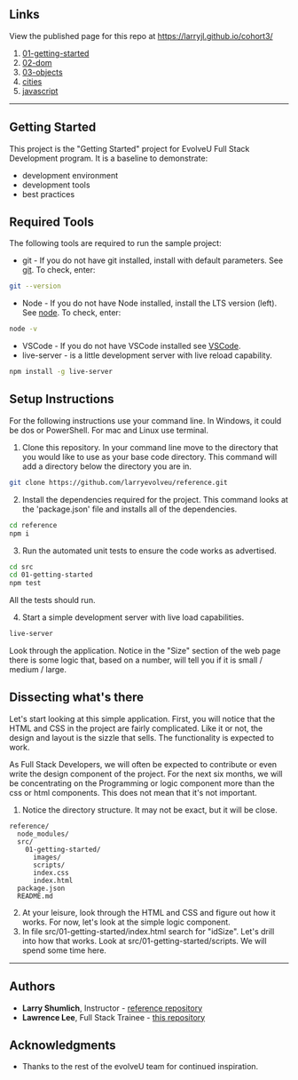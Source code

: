 ## Links
View the published page for this repo at https://larryjl.github.io/cohort3/

1. [01-getting-started](src/01-getting-started/)
1. [02-dom](src/01-getting-started/)
1. [03-objects](src/03-objects/)
1. [cities](src/03-objects/cities/)
1. [javascript](src/javascript/)

---

## Getting Started

This project is the "Getting Started" project for EvolveU Full Stack Development program. It is a baseline to demonstrate:

- development environment
- development tools
- best practices

## Required Tools

The following tools are required to run the sample project:

- git - If you do not have git installed, install with default parameters. See [git](https://git-scm.com). To check, enter:
```sh
git --version
```
- Node - If you do not have Node installed, install the LTS version (left). See [node](https://nodejs.org/en/). To check, enter: 
```sh
node -v
```
- VSCode - If you do not have VSCode installed see [VSCode](https://code.visualstudio.com/).
- live-server - is a little development server with live reload capability. 
```sh
npm install -g live-server
```

## Setup Instructions

For the following instructions use your command line. In Windows, it could be dos or PowerShell. For mac and Linux use terminal.

1. Clone this repository. In your command line move to the directory that you would like to use as your base code directory. This command will add a directory below the directory you are in.
```sh
git clone https://github.com/larryevolveu/reference.git
```
2. Install the dependencies required for the project. This command looks at the 'package.json' file and installs all of the dependencies. 
```sh
cd reference
npm i
```
3. Run the automated unit tests to ensure the code works as advertised. 
```sh
cd src
cd 01-getting-started
npm test
```
All the tests should run.

4. Start a simple development server with live load capabilities. 
```sh
live-server
```
Look through the application. Notice in the "Size" section of the web page there is some logic that, based on a number, will tell you if it is small / medium / large.

## Dissecting what's there

Let's start looking at this simple application. First, you will notice that the HTML and CSS in the project are fairly complicated. Like it or not, the design and layout is the sizzle that sells. The functionality is expected to work. 

As Full Stack Developers, we will often be expected to contribute or even write the design component of the project. For the next six months, we will be concentrating on the Programming or logic component more than the css or html components. This does not mean that it's not important.

1. Notice the directory structure. It may not be exact, but it will be close.
```
reference/
  node_modules/
  src/
    01-getting-started/
      images/
      scripts/
      index.css
      index.html
  package.json
  README.md
```
2. At your leisure, look through the HTML and CSS and figure out how it works. For now, let's look at the simple logic component.
3. In file src/01-getting-started/index.html search for "idSize". Let's drill into how that works. Look at src/01-getting-started/scripts. We will spend some time here.

---

## Authors

* **Larry Shumlich**, Instructor - [reference repository](https://github.com/larryevolveu/reference/)
* **Lawrence Lee**, Full Stack Trainee - [this repository](https://github.com/larryjl/cohort3/)

## Acknowledgments

* Thanks to the rest of the evolveU team for continued inspiration.

